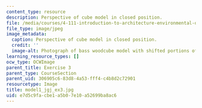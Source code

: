 ```yaml
---
content_type: resource
description: Perspective of cube model in closed position.
file: /media/courses/4-111-introduction-to-architecture-environmental-design-spring-2014/e7d5c9facbe1a5b07e10a52699ba8ac6_model1_jgj_ex3.jpg
file_type: image/jpeg
image_metadata:
  caption: Perspective of cube model in closed position.
  credit: ''
  image-alt: Photograph of bass woodcube model with shifted portions of the cube.
learning_resource_types: []
ocw_type: OCWImage
parent_title: Exercise 3
parent_type: CourseSection
parent_uid: 306905c6-83d8-4a53-fff4-c4b8d2c72901
resourcetype: Image
title: model1_jgj_ex3.jpg
uid: e7d5c9fa-cbe1-a5b0-7e10-a52699ba8ac6
---
```

